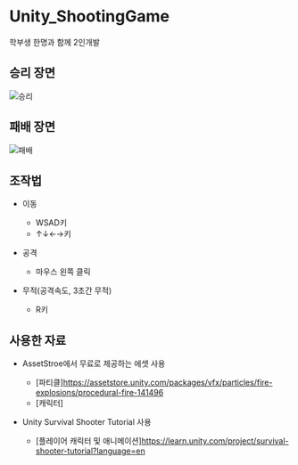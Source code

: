 # Unity_ShootingGame
학부생 한명과 함께 2인개발

## 승리 장면
![승리](https://user-images.githubusercontent.com/52282493/106029265-429eb380-6110-11eb-8719-cd0f9174f855.gif)

## 패배 장면
![패배](https://user-images.githubusercontent.com/52282493/106029251-3dd9ff80-6110-11eb-9794-58a8b38fde43.gif)

## 조작법
* 이동
   * WSAD키    
   * ↑↓←→키
   
* 공격
  * 마우스 왼쪽 클릭
  
* 무적(공격속도, 3초간 무적)
  * R키
 

## 사용한 자료
- AssetStroe에서 무료로 제공하는 에셋 사용
  - [파티클]https://assetstore.unity.com/packages/vfx/particles/fire-explosions/procedural-fire-141496
  - [캐릭터]

- Unity Survival Shooter Tutorial 사용
  - [플레이어 캐릭터 및 애니메이션]https://learn.unity.com/project/survival-shooter-tutorial?language=en
